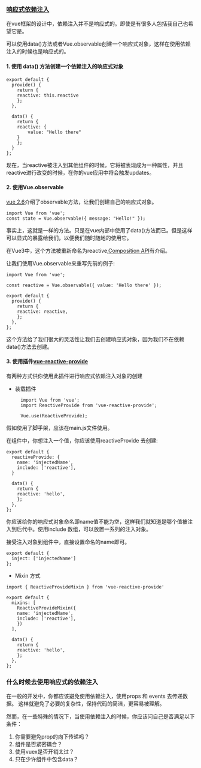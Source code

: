 ### [响应式依赖注入](https://blog.logrocket.com/how-to-make-provide-inject-reactive/)

在vue框架的设计中，依赖注入并不是响应式的。即使是有很多人包括我自己也希望它是。

可以使用data()方法或者Vue.observable创建一个响应式对象，这样在使用依赖注入的时候也是响应式的。

#### 1. 使用 data() 方法创建一个依赖注入的响应式对象

```
export default {
  provide() {
    return {
    reactive: this.reactive
    };
  },

  data() {
    return {
    reactive: {
        value: "Hello there"
    }
    };
  }
};
```

现在，当reactive被注入到其他组件的时候，它将被表现成为一种属性，并且reactive进行改变的时候，在你的vue应用中将会触发updates。

#### 2. 使用Vue.observable

[vue 2.6](https://github.com/vuejs/vue/releases/tag/v2.6.0)介绍了observable方法，让我们创建自己的响应式对象。

``` 
import Vue from 'vue';
const state = Vue.observable({ message: "Hello!" });
```

事实上，这就是一样的方法。只是在vue内部中使用了data()方法而已。但是这样可以显式的暴露给我们，以便我们随时随地的使用它。

在Vue3中，这个方法被重新命名为reactive,[Composition API](https://github.com/vuejs/rfcs/pull/78)有介绍。

让我们使用Vue.observable来重写先前的例子:

```
import Vue from 'vue';

const reactive = Vue.observable({ value: 'Hello there' });

export default {
  provide() {
    return {
    reactive: reactive,
    };
  },
};
```
这个方法给了我们很大的灵活性让我们去创建响应式对象，因为我们不在依赖data()方法去创建。

#### 3. 使用插件[vue-reactive-provide](https://github.com/LinusBorg/vue-reactive-provide)

有两种方式供你使用此插件进行响应式依赖注入对象的创建

+ 装载插件
  
  ```
    import Vue from 'vue';
    import ReactiveProvide from 'vue-reactive-provide';

    Vue.use(ReactiveProvide);
  ```
假如使用了脚手架，应该在main.js文件使用。

在组件中，你想注入一个值，你应该使用reactiveProvide 去创建:

```
export default {
  reactiveProvide: {
    name: 'injectedName',
    include: ['reactive'],
  }

  data() {
    return {
    reactive: 'hello',
    };
  },
};

```

你应该给你的响应式对象命名即name值不能为空，这样我们就知道是哪个值被注入到后代中。使用include 数组，可以放置一系列的注入对象。


接受注入对象到组件中，直接设置命名的name即可。
```
export default {
  inject: ['injectedName']
};

```

+ Mixin 方式

```
import { ReactiveProvideMixin } from 'vue-reactive-provide'

export default {
  mixins: [
    ReactiveProvideMixin({
    name: 'injectedName',
    include: ['reactive'],
    })
  ],

  data() {
    return {
    reactive: 'hello',
    };
  },
};

```
### 什么时候去使用响应式的依赖注入

在一般的开发中，你都应该避免使用依赖注入，使用props 和 events 去传递数据。
这样就避免了必要的复杂性，保持代码的简洁，更容易被理解。

然而，在一些特殊的情况下，当使用依赖注入的时候，你应该问自己是否满足以下条件：

1. 你需要避免prop的向下传递吗？
2. 组件是否紧密耦合？
3. 使用vuex是否开销太过？
4. 只在少许组件中包含data？